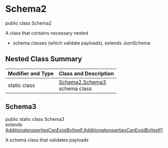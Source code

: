 # Schema2
public class Schema2

A class that contains necessary nested
- schema classes (which validate payloads), extends JsonSchema

## Nested Class Summary
| Modifier and Type | Class and Description |
| ----------------- | ---------------------- |
| static class | [Schema2.Schema3](#schema3)<br> schema class |

## Schema3
public static class Schema3<br>
extends [AdditionalpropertiesCanExistByItself.AdditionalpropertiesCanExistByItself1](../../../../../../../../components/schemas/AdditionalpropertiesCanExistByItself.md#additionalpropertiescanexistbyitself1)

A schema class that validates payloads
